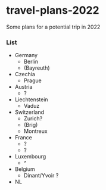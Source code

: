 # travel-plans-2022
Some plans for a potential trip in 2022

### List
- Germany
  - Berlin
  - (Bayreuth)
- Czechia
  - Prague
- Austria
  - ?
- Liechtenstein
  - Vaduz
- Switzerland
  - Zurich?
  - (Brig)
  - Montreux
- France
  - ?
  - ?
- Luxembourg
  - ^
- Belgium
  - Dinant/Yvoir ?
- NL
